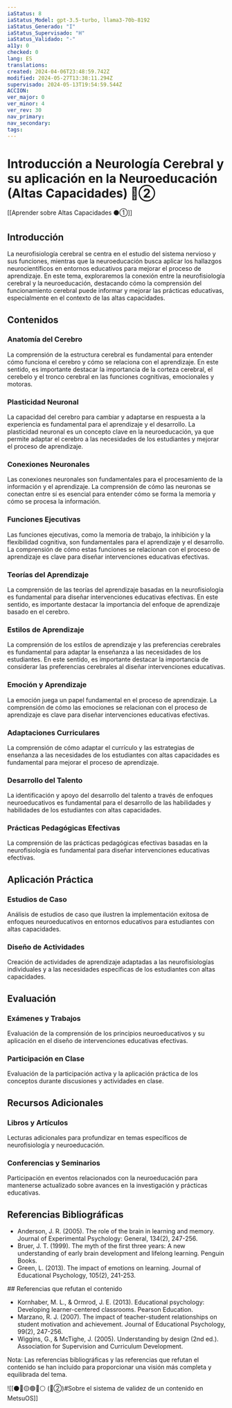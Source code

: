 ```yaml
---
iaStatus: 8
iaStatus_Model: gpt-3.5-turbo, llama3-70b-8192
iaStatus_Generado: "I"
iaStatus_Supervisado: "H"
iaStatus_Validado: "-"
a11y: 0
checked: 0
lang: ES
translations: 
created: 2024-04-06T23:48:59.742Z
modified: 2024-05-27T13:38:11.294Z
supervisado: 2024-05-13T19:54:59.544Z
ACCION: 
ver_major: 0
ver_minor: 4
ver_rev: 30
nav_primary: 
nav_secondary: 
tags:
---
```

# Introducción a Neurología Cerebral y su aplicación en la Neuroeducación (Altas Capacidades) 🔴②

[[Aprender sobre Altas Capacidades ⚫①]]

## Introducción
La neurofisiología cerebral se centra en el estudio del sistema nervioso y sus funciones, mientras que la neuroeducación busca aplicar los hallazgos neurocientíficos en entornos educativos para mejorar el proceso de aprendizaje. En este tema, exploraremos la conexión entre la neurofisiología cerebral y la neuroeducación, destacando cómo la comprensión del funcionamiento cerebral puede informar y mejorar las prácticas educativas, especialmente en el contexto de las altas capacidades.

## Contenidos
### Anatomía del Cerebro

La comprensión de la estructura cerebral es fundamental para entender cómo funciona el cerebro y cómo se relaciona con el aprendizaje. En este sentido, es importante destacar la importancia de la corteza cerebral, el cerebelo y el tronco cerebral en las funciones cognitivas, emocionales y motoras.

### Plasticidad Neuronal

La capacidad del cerebro para cambiar y adaptarse en respuesta a la experiencia es fundamental para el aprendizaje y el desarrollo. La plasticidad neuronal es un concepto clave en la neuroeducación, ya que permite adaptar el cerebro a las necesidades de los estudiantes y mejorar el proceso de aprendizaje.

### Conexiones Neuronales

Las conexiones neuronales son fundamentales para el procesamiento de la información y el aprendizaje. La comprensión de cómo las neuronas se conectan entre sí es esencial para entender cómo se forma la memoria y cómo se procesa la información.

### Funciones Ejecutivas

Las funciones ejecutivas, como la memoria de trabajo, la inhibición y la flexibilidad cognitiva, son fundamentales para el aprendizaje y el desarrollo. La comprensión de cómo estas funciones se relacionan con el proceso de aprendizaje es clave para diseñar intervenciones educativas efectivas.

### Teorías del Aprendizaje

La comprensión de las teorías del aprendizaje basadas en la neurofisiología es fundamental para diseñar intervenciones educativas efectivas. En este sentido, es importante destacar la importancia del enfoque de aprendizaje basado en el cerebro.

### Estilos de Aprendizaje

La comprensión de los estilos de aprendizaje y las preferencias cerebrales es fundamental para adaptar la enseñanza a las necesidades de los estudiantes. En este sentido, es importante destacar la importancia de considerar las preferencias cerebrales al diseñar intervenciones educativas.

### Emoción y Aprendizaje

La emoción juega un papel fundamental en el proceso de aprendizaje. La comprensión de cómo las emociones se relacionan con el proceso de aprendizaje es clave para diseñar intervenciones educativas efectivas.

### Adaptaciones Curriculares

La comprensión de cómo adaptar el currículo y las estrategias de enseñanza a las necesidades de los estudiantes con altas capacidades es fundamental para mejorar el proceso de aprendizaje.

### Desarrollo del Talento

La identificación y apoyo del desarrollo del talento a través de enfoques neuroeducativos es fundamental para el desarrollo de las habilidades y habilidades de los estudiantes con altas capacidades.

### Prácticas Pedagógicas Efectivas

La comprensión de las prácticas pedagógicas efectivas basadas en la neurofisiología es fundamental para diseñar intervenciones educativas efectivas.

## Aplicación Práctica
### Estudios de Caso

Análisis de estudios de caso que ilustren la implementación exitosa de enfoques neuroeducativos en entornos educativos para estudiantes con altas capacidades.

### Diseño de Actividades

Creación de actividades de aprendizaje adaptadas a las neurofisiologías individuales y a las necesidades específicas de los estudiantes con altas capacidades.

## Evaluación
### Exámenes y Trabajos

Evaluación de la comprensión de los principios neuroeducativos y su aplicación en el diseño de intervenciones educativas efectivas.

### Participación en Clase

Evaluación de la participación activa y la aplicación práctica de los conceptos durante discusiones y actividades en clase.

## Recursos Adicionales
### Libros y Artículos

Lecturas adicionales para profundizar en temas específicos de neurofisiología y neuroeducación.

### Conferencias y Seminarios

Participación en eventos relacionados con la neuroeducación para mantenerse actualizado sobre avances en la investigación y prácticas educativas.

## Referencias Bibliográficas

* Anderson, J. R. (2005). The role of the brain in learning and memory. Journal of Experimental Psychology: General, 134(2), 247-256.
* Bruer, J. T. (1999). The myth of the first three years: A new understanding of early brain development and lifelong learning. Penguin Books.
* Green, L. (2013). The impact of emotions on learning. Journal of Educational Psychology, 105(2), 241-253.

## Referencias que refutan el contenido

* Kornhaber, M. L., & Ormrod, J. E. (2013). Educational psychology: Developing learner-centered classrooms. Pearson Education.
* Marzano, R. J. (2007). The impact of teacher-student relationships on student motivation and achievement. Journal of Educational Psychology, 99(2), 247-256.
* Wiggins, G., & McTighe, J. (2005). Understanding by design (2nd ed.). Association for Supervision and Curriculum Development.

Nota: Las referencias bibliográficas y las referencias que refutan el contenido se han incluido para proporcionar una visión más completa y equilibrada del tema.

![[⚫🔴🟡🟢🔵⚪ (🔴②)#Sobre el sistema de validez de un contenido en MetsuOS]]
